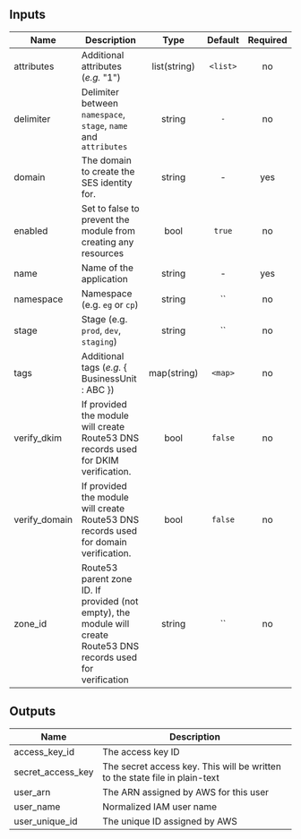 ## Inputs

| Name | Description | Type | Default | Required |
|------|-------------|:----:|:-----:|:-----:|
| attributes | Additional attributes (_e.g._ "1") | list(string) | `<list>` | no |
| delimiter | Delimiter between `namespace`, `stage`, `name` and `attributes` | string | `-` | no |
| domain | The domain to create the SES identity for. | string | - | yes |
| enabled | Set to false to prevent the module from creating any resources | bool | `true` | no |
| name | Name of the application | string | - | yes |
| namespace | Namespace (e.g. `eg` or `cp`) | string | `` | no |
| stage | Stage (e.g. `prod`, `dev`, `staging`) | string | `` | no |
| tags | Additional tags (_e.g._ { BusinessUnit : ABC }) | map(string) | `<map>` | no |
| verify_dkim | If provided the module will create Route53 DNS records used for DKIM verification. | bool | `false` | no |
| verify_domain | If provided the module will create Route53 DNS records used for domain verification. | bool | `false` | no |
| zone_id | Route53 parent zone ID. If provided (not empty), the module will create Route53 DNS records used for verification | string | `` | no |

## Outputs

| Name | Description |
|------|-------------|
| access_key_id | The access key ID |
| secret_access_key | The secret access key. This will be written to the state file in plain-text |
| user_arn | The ARN assigned by AWS for this user |
| user_name | Normalized IAM user name |
| user_unique_id | The unique ID assigned by AWS |

